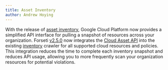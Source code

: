 ```yaml
---
title: Asset Inventory
author: Andrew Hoying
---
```

With the release of [asset inventory](https://cloud.google.com/blog/products/gcp/gain-insights-about-your-gcp-resources-with-asset-inventory), Google Cloud Platform now provides a
simplified API interface for pulling a snapshot of resources across your
organization. Forseti [v2.5.0](https://github.com/GoogleCloudPlatform/forseti-security/releases) now integrates the [Cloud Asset API](https://cloud.google.com/resource-manager/docs/cloud-asset-inventory/reference/rest) into the
existing [inventory](https://forsetisecurity.org/docs/latest/faq/#resource-coverage) crawler for all supported cloud resources and policies.
This integration reduces the time to complete each inventory snapshot and
reduces API usage, allowing you to more frequently scan your organization
resources for potential violations.
